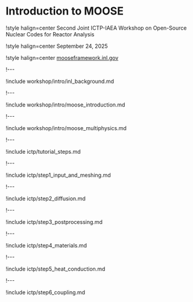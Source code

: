 # Introduction to MOOSE

!style halign=center
Second Joint ICTP-IAEA Workshop on Open-Source Nuclear Codes for Reactor Analysis

!style halign=center
September 24, 2025

!style halign=center
[mooseframework.inl.gov](https://mooseframework.inl.gov)

!---

!include workshop/intro/inl_background.md

!---

!include workshop/intro/moose_introduction.md

!---

!include workshop/intro/moose_multiphysics.md

!---

!include ictp/tutorial_steps.md

!---

!include ictp/step1_input_and_meshing.md

!---

!include ictp/step2_diffusion.md

!---

!include ictp/step3_postprocessing.md

!---

!include ictp/step4_materials.md

!---

!include ictp/step5_heat_conduction.md

!---

!include ictp/step6_coupling.md
